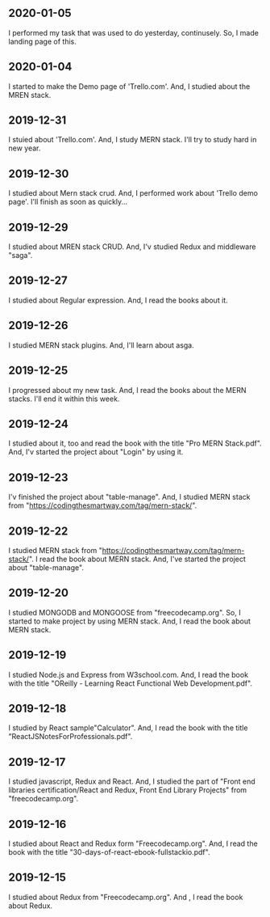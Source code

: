 ##  2020-01-05
I performed my task that was used to do yesterday, continusely.
So, I made landing page of this.

##  2020-01-04
I started to make the Demo page of 'Trello.com'.
And, I studied about the MREN stack.

##  2019-12-31
I stuied about 'Trello.com'.
And, I study MERN stack.
I'll try to study hard in new year.

##  2019-12-30
I studied about Mern stack crud.
And, I performed work about 'Trello demo page'.
I'll finish as soon as quickly...

##  2019-12-29
I studied about MREN stack CRUD.
And, I'v studied Redux and middleware "saga".

##  2019-12-27
I studied about Regular expression.
And, I read the books about it.

##  2019-12-26
I studied MERN stack plugins.
And, I'll learn about asga.

##  2019-12-25
I progressed about my new task.
And, I read the books about the MERN stacks.
I'll end it within this week.

##   2019-12-24
I studied about it, too and read the book with the title "Pro MERN Stack.pdf".
And, I'v started the project about "Login" by using it.

##   2019-12-23
I'v finished the project about "table-manage".
And, I studied MERN stack from "https://codingthesmartway.com/tag/mern-stack/".

##   2019-12-22
I studied MERN stack from "https://codingthesmartway.com/tag/mern-stack/".
I read the book about MERN stack.
And, I've started the project about "table-manage".

##   2019-12-20
I studied MONGODB and MONGOOSE from "freecodecamp.org".
So, I started to make project by using MERN stack.
And, I read the book about MERN stack.

##   2019-12-19
I studied Node.js and Express from W3school.com.
And, I read the book with the title "OReilly - Learning React Functional Web Development.pdf".

##   2019-12-18
I studied by React sample"Calculator".
And, I read the book with the title "ReactJSNotesForProfessionals.pdf".

##   2019-12-17
I studied javascript, Redux and React.
And, I studied the part of "Front end libraries certification/React and Redux, Front End Library Projects" from "freecodecamp.org".

##   2019-12-16
I studied about React and Redux form "Freecodecamp.org".
And, I read the book with the title "30-days-of-react-ebook-fullstackio.pdf".

##   2019-12-15
I studied about Redux from "Freecodecamp.org".
And , I read the book about Redux.
